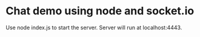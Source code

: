 # Chat demo using node and socket.io

Use node index.js to start the server. Server will run at localhost:4443.
